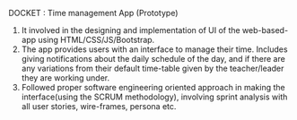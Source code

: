 DOCKET : Time management App (Prototype)
1) It involved in the designing and implementation of UI of the web-based-app using HTML/CSS/JS/Bootstrap.
2) The app provides users with an interface to manage their time. Includes giving notifications about the daily schedule of the day, and if there are any variations from their default time-table given by the teacher/leader they are working under.
3) Followed proper software engineering oriented approach in making the interface(using the SCRUM methodology), involving sprint analysis with all user stories, wire-frames, persona etc.
